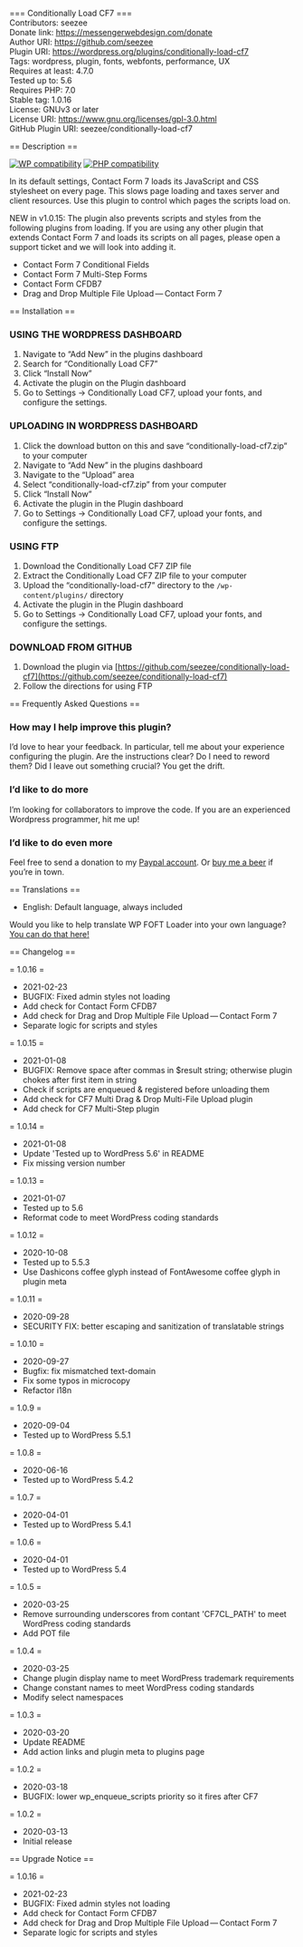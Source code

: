 === Conditionally Load CF7 ===  
Contributors: seezee  
Donate link: https://messengerwebdesign.com/donate  
Author URI: https://github.com/seezee  
Plugin URI: https://wordpress.org/plugins/conditionally-load-cf7  
Tags: wordpress, plugin, fonts, webfonts, performance, UX  
Requires at least: 4.7.0  
Tested up to: 5.6  
Requires PHP: 7.0  
Stable tag: 1.0.16  
License: GNUv3 or later  
License URI: https://www.gnu.org/licenses/gpl-3.0.html  
GitHub Plugin URI: seezee/conditionally-load-cf7  

== Description ==

[![WP compatibility](https://plugintests.com/plugins/wporg/cf7-conditional-load/wp-badge.svg)](https://plugintests.com/plugins/wporg/cf7-conditional-load/latest)
[![PHP compatibility](https://plugintests.com/plugins/wporg/cf7-conditional-load/php-badge.svg)](https://plugintests.com/plugins/wporg/cf7-conditional-load/latest)

In its default settings, Contact Form 7 loads its JavaScript and CSS stylesheet on every page. This slows page loading and taxes server and client resources. Use this plugin to control which pages the scripts load on.

NEW in v1.0.15: The plugin also prevents scripts and styles from the following plugins from loading. If you are using any other plugin that extends Contact Form 7 and loads its scripts on all pages, please open a support ticket and we will look into adding it.

* Contact Form 7 Conditional Fields
* Contact Form 7 Multi-Step Forms
* Contact Form CFDB7
* Drag and Drop Multiple File Upload — Contact Form 7

== Installation ==

### USING THE WORDPRESS DASHBOARD
1. Navigate to “Add New” in the plugins dashboard
2. Search for “Conditionally Load CF7”
3. Click “Install Now”
4. Activate the plugin on the Plugin dashboard
5. Go to Settings -> Conditionally Load CF7, upload your fonts, and configure the settings.

### UPLOADING IN WORDPRESS DASHBOARD
1. Click the download button on this and save “conditionally-load-cf7.zip” to your computer
2. Navigate to “Add New” in the plugins dashboard
3. Navigate to the “Upload” area
4. Select “conditionally-load-cf7.zip” from your computer
5. Click “Install Now”
6. Activate the plugin in the Plugin dashboard
7. Go to Settings -> Conditionally Load CF7, upload your fonts, and configure the settings.

### USING FTP
1. Download the Conditionally Load CF7 ZIP file
2. Extract the Conditionally Load CF7 ZIP file to your computer
3. Upload the “conditionally-load-cf7” directory to the `/wp-content/plugins/` directory
4. Activate the plugin in the Plugin dashboard
5. Go to Settings -> Conditionally Load CF7, upload your fonts, and configure the settings.

### DOWNLOAD FROM GITHUB
1. Download the plugin via [https://github.com/seezee/conditionally-load-cf7](https://github.com/seezee/conditionally-load-cf7)
2. Follow the directions for using FTP

== Frequently Asked Questions ==

### How may I help improve this plugin?

I’d love to hear your feedback. In particular, tell me about your experience configuring the plugin. Are the instructions clear? Do I need to reword them? Did I leave out something crucial? You get the drift.

### I’d like to do more

I’m looking for collaborators to improve the code. If you are an experienced Wordpress programmer, hit me up!

### I’d like to do even more

Feel free to send a donation to my [Paypal account](https://paypal.me/messengerwebdesign?locale.x=en_US). Or [buy me a beer](https://buymeacoff.ee/chrisjzahller) if you’re in town.

== Translations ==

* English: Default language, always included

Would you like to help translate WP FOFT Loader into your own language? [You can do that here!](https://translate.wordpress.org/projects/wp-plugins/cf7-conditional-load)

== Changelog ==

= 1.0.16 =

* 2021-02-23
* BUGFIX: Fixed admin styles not loading
* Add check for Contact Form CFDB7
* Add check for Drag and Drop Multiple File Upload — Contact Form 7
* Separate logic for scripts and styles

= 1.0.15 =

* 2021-01-08
* BUGFIX: Remove space after commas in $result string; otherwise plugin chokes after first item in string
* Check if scripts are enqueued & registered before unloading them
* Add check for CF7 Multi Drag & Drop Multi-File Upload plugin
* Add check for CF7 Multi-Step plugin

= 1.0.14 =

* 2021-01-08
* Update 'Tested up to WordPress 5.6' in README
* Fix missing version number

= 1.0.13 =

* 2021-01-07
* Tested up to 5.6
* Reformat code to meet WordPress coding standards

= 1.0.12 =

* 2020-10-08
* Tested up to 5.5.3
* Use Dashicons coffee glyph instead of FontAwesome coffee glyph in plugin meta

= 1.0.11 =

* 2020-09-28
* SECURITY FIX: better escaping and sanitization of translatable strings

= 1.0.10 =

* 2020-09-27
* Bugfix: fix mismatched text-domain
* Fix some typos in microcopy
* Refactor i18n

= 1.0.9 =

* 2020-09-04
* Tested up to WordPress 5.5.1

= 1.0.8 =

* 2020-06-16
* Tested up to WordPress 5.4.2

= 1.0.7 =

* 2020-04-01
* Tested up to WordPress 5.4.1

= 1.0.6 =

* 2020-04-01
* Tested up to WordPress 5.4

= 1.0.5 =

* 2020-03-25
* Remove surrounding underscores from contant 'CF7CL_PATH' to meet WordPress coding standards
* Add POT file

= 1.0.4 =

* 2020-03-25
* Change plugin display name to meet WordPress trademark requirements
* Change constant names to meet WordPress coding standards
* Modify select namespaces

= 1.0.3 =

* 2020-03-20
* Update README
* Add action links and plugin meta to plugins page

= 1.0.2 =

* 2020-03-18
* BUGFIX: lower wp_enqueue_scripts priority so it fires after CF7

= 1.0.2 =

* 2020-03-13
* Initial release

== Upgrade Notice ==

= 1.0.16 =

* 2021-02-23
* BUGFIX: Fixed admin styles not loading
* Add check for Contact Form CFDB7
* Add check for Drag and Drop Multiple File Upload — Contact Form 7
* Separate logic for scripts and styles
